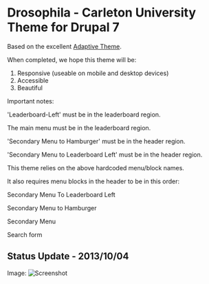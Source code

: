 # Drosophila - Carleton University Theme for Drupal 7

Based on the excellent [Adaptive Theme](https://drupal.org/project/adaptivetheme).

When completed, we hope this theme will be:

  1) Responsive (useable on mobile and desktop devices)
  2) Accessible
  3) Beautiful 

Important notes:

'Leaderboard-Left' must be in the leaderboard region.

The main menu must be in the leaderboard region. 

'Secondary Menu to Hamburger' must be in the header region. 

'Secondary Menu to Leaderboard Left' must be in the header region. 

This theme relies on the above hardcoded menu/block names. 

It also requires menu blocks in the header to be in this order: 

Secondary Menu To Leaderboard Left	
 
Secondary Menu to Hamburger	
 
Secondary Menu	
 
Search form

## Status Update - 2013/10/04

Image: ![Screenshot](http://i.imgur.com/PDJ9ddK.png?1)
